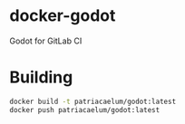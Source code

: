 # docker-godot
Godot for GitLab CI

# Building
```bash
docker build -t patriacaelum/godot:latest
docker push patriacaelum/godot:latest
```
